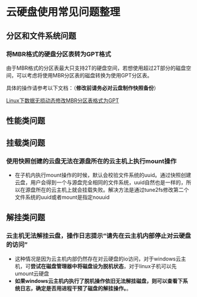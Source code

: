 
# 云硬盘使用常见问题整理

## 分区和文件系统问题

### 将MBR格式的硬盘分区表转为GPT格式

由于MBR格式的分区表最大只支持2T的硬盘空间，若想使用超过2T部分的磁盘空间，可以考虑将使用MBR分区表的磁盘转换为使用GPT分区表。

具体的操作请参考以下文档：（**修改前请务必对云盘制作快照备份**）

[Linux下数据无损动态修改MBR分区表格式为GPT](https://cloud.tencent.com/developer/article/1175328)

## 性能类问题

## 挂载类问题

### 使用快照创建的云盘无法在源盘所在的云主机上执行mount操作

* 在子机内执行mount操作的时候，默认会校验文件系统的uuid。通过快照创建云盘，用户会得到一个与源盘完全相同的文件系统，uuid自然也是一样的，所以在源盘所在的云主机上就会挂载失败。解决方法是通过tune2fs修改第二个文件系统的uuid或者mount是指定nouuid
 
## 解挂类问题
 
### 云主机无法解挂云盘，操作日志提示“请先在云主机内部停止对云硬盘的访问”

* 这种情况是因为云主机内部仍然存在对云硬盘的io访问，对于windows云主机，可**尝试在磁盘管理器中将磁盘设为脱机状态**，对于linux子机可以先umount云硬盘
* **如果windows云主机内执行了脱机操作依旧无法解挂磁盘，则可以查看下系统日志，确定是否用进程干预了磁盘的解挂操作。**。
